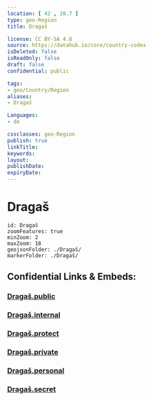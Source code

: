 ```yaml
---
location: [ 42 , 20.7 ] 
type: geo-Region
title: Dragaš

license: CC BY-SA 4.0
source: https://datahub.io/core/country-codes
isDeleted: false
isReadOnly: false
draft: false
confidential: public

tags:
- geo/Country/Region
aliases:
- Dragaš

Languages:
- de

cssclasses: geo-Region
publish: true
linkTitle: 
keywords: 
layout: 
publishDate: 
expiryDate: 
---
```


# Dragaš

```leaflet
id: Dragaš
zoomFeatures: true 
minZoom: 2 
maxZoom: 18
geojsonFolder: ./Dragaš/
markerFolder: ./Dragaš/
```


## Confidential Links & Embeds: 

### [Dragaš.public](/_public/\Earth\Continent\Europe\Europe~South\Kosovo\districts~Kosovo\Prizren\counties~PrizrenDragaš.public.md) 

### [Dragaš.internal](/_internal/\Earth\Continent\Europe\Europe~South\Kosovo\districts~Kosovo\Prizren\counties~PrizrenDragaš.internal.md) 

### [Dragaš.protect](/_protect/\Earth\Continent\Europe\Europe~South\Kosovo\districts~Kosovo\Prizren\counties~PrizrenDragaš.protect.md) 

### [Dragaš.private](/_private/\Earth\Continent\Europe\Europe~South\Kosovo\districts~Kosovo\Prizren\counties~PrizrenDragaš.private.md) 

### [Dragaš.personal](/_personal/\Earth\Continent\Europe\Europe~South\Kosovo\districts~Kosovo\Prizren\counties~PrizrenDragaš.personal.md) 

### [Dragaš.secret](/_secret/\Earth\Continent\Europe\Europe~South\Kosovo\districts~Kosovo\Prizren\counties~PrizrenDragaš.secret.md)

